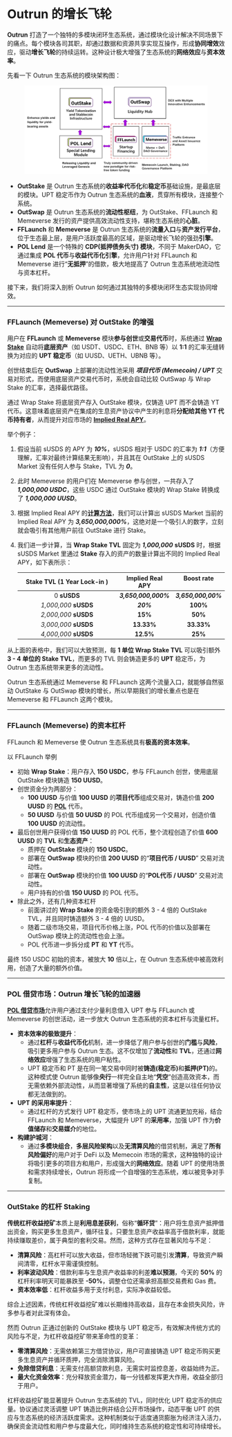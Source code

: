 # Outrun 的增长飞轮

**Outrun** 打造了一个独特的多模块闭环生态系统，通过模块化设计解决不同场景下的痛点。每个模块各司其职，却通过数据和资源共享实现互操作，形成**协同增效**效应，驱动**增长飞轮**的持续运转。这种设计极大增强了生态系统的**网络效应**与**资本效率**。

先看一下 Outrun 生态系统的模块架构图：

<figure><img src=".gitbook/assets/Outrun架构图.png" alt=""><figcaption></figcaption></figure>

* **OutStake** 是 Outrun 生态系统的**收益率代币化**和**稳定币**基础设施，是最底层的模块。UPT 稳定币作为 Outrun 生态系统的**血液**，贯穿所有模块，连接整个系统。
* **OutSwap** 是 Outrun 生态系统的**流动性枢纽**，为 OutStake、FFLaunch 和 Memeverse 发行的资产提供高效流动性支持，堪称生态系统的**心脏**。
* **FFLaunch** 和 **Memeverse** 是 Outrun 生态系统的**流量入口**与**资产发行平台**，位于生态最上层，是用户活跃度最高的区域，是驱动增长飞轮的强劲**引擎**。
* **POL Lend** 是一个特殊的 **CDP(抵押债务头寸) 模块**，不同于 MakerDAO，它通过集成 **POL 代币**与**收益代币化引擎**，允许用户针对 FFLaunch 和 Memeverse 进行“**无抵押**”的借款，极大地提高了 Outrun 生态系统地流动性与资本杠杆。

接下来，我们将深入剖析 Outrun 如何通过其独特的多模块闭环生态实现协同增效。

***

### **FFLaunch (Memeverse) 对 OutStake 的增强**

用户在 **FFLaunch** 或 **Memeverse** 模块**参与创世**或**交易代币**时，系统通过 [**Wrap Stake**](outstake/yield-tokenization/upt/#wrap-stake) 自动将**底层资产**（如 USDT、USDC、ETH、BNB 等）以 **1:1** 的汇率无缝转换为对应的 **UPT 稳定币**（如 UUSD、UETH、UBNB 等）。

创世结束后在 **OutSwap** 上部署的流动性池采用 _**项目代币 (Memecoin) / UPT**_ 交易对形式，而使用底层资产交易代币时，系统会自动比较 OutSwap 与 Wrap Stake 的汇率，选择最优路径。

通过 Wrap Stake 将底层资产存入 OutStake 模块，仅铸造 UPT 而不会铸造 YT 代币。这意味着底层资产在集成的生息资产协议中产生的利息将**分配给其他 YT 代币持有者**，从而提升对应市场的 [**Implied Real APY**](outstake/glossary/implied-real-apy.md)。

举个例子：

1. 假设当前 sUSDS 的 APY 为 _**10%**_，sUSDS 相对于 USDC 的汇率为 _**1:1**_（方便理解，汇率对最终计算结果无影响），并且其在 OutStake 上的 sUSDS Market 没有任何人参与 Stake，TVL 为 _**0**_。
2. 此时 Memeverse 的用户们在 Memeverse 参与创世，一共存入了 _**1,000,000 USDC**_，这些 USDC 通过 OutStake 模块的 Wrap Stake 转换成了 _**1,000,000 UUSD**_。
3. 根据 Implied Real APY 的[**计算方法**](outstake/glossary/implied-real-apy.md)，我们可以计算出 sUSDS Market 当前的 Implied Real APY 为 _**3,650,000,000%**_，这绝对是一个吸引人的数字，立刻就会吸引有其他用户前往 OutStake 进行 Stake。
4.  我们进一步计算，当 **Wrap Stake TVL** 固定为 _**1,000,000**_ **sUSDS** 时，根据 sUSDS Market 里通过 **Stake** 存入的资产的数量计算出不同的 Implied Real APY，如下表所示：

    <table data-full-width="true"><thead><tr><th width="219.2855224609375" align="center">Stake TVL (1 Year Lock-in )</th><th align="center" valign="middle">Implied Real APY</th><th align="center" valign="top">Boost rate</th></tr></thead><tbody><tr><td align="center">0 <strong>sUSDS</strong></td><td align="center" valign="middle"><em><strong>3,650,000,000%</strong></em></td><td align="center" valign="top"><em><strong>3,650,000,00%</strong></em></td></tr><tr><td align="center"><em>1,000,000</em> <strong>sUSDS</strong></td><td align="center" valign="middle"><em><strong>20%</strong></em></td><td align="center" valign="top"><strong>100%</strong></td></tr><tr><td align="center"><em>2,000,000</em> <strong>sUSDS</strong></td><td align="center" valign="middle"><strong>15%</strong></td><td align="center" valign="top"><strong>50%</strong></td></tr><tr><td align="center"><em>3,000,000</em> <strong>sUSDS</strong></td><td align="center" valign="middle"><strong>13.33%</strong></td><td align="center" valign="top"><strong>33.33%</strong></td></tr><tr><td align="center"><em>4,000,000</em> <strong>sUSDS</strong></td><td align="center" valign="middle"><strong>12.5%</strong></td><td align="center" valign="top"><strong>25%</strong></td></tr></tbody></table>

从上面的表格中，我们可以大致预测，每 **1 单位 Wrap  Stake TVL** 可以吸引额外 **3 - 4 单位的 Stake TVL**，而更多的 TVL 则会铸造更多的 **UPT** 稳定币，为 Outrun 生态系统带来更多的流动性。

Outrun 生态系统通过 Memeverse 和 FFLaunch 这两个流量入口，就能够自然驱动 OutStake 与 OutSwap 模块的增长，所以早期我们的增长重点也是在 Memeverse 和 FFLaunch 这两个模块。

***

### **FFLaunch (Memeverse) 的资本杠杆**

FFLaunch 和 Memeverse 使 Outrun 生态系统具有**极高的资本效率**。

以 FFLaunch 举例

* 初始  **Wrap Stake**：用户存入 **150 USDC**，参与 FFLaunch 创世，使用底层 OutStake 模块铸造 **150 UUSD**。
* 创世资金分为两部分：
  * **100 UUSD** 与价值 **100 UUSD** 的**项目代币**组成交易对，铸造价值 **200 UUSD** 的 [**POL**](fflaunch/proof-of-liquidity-token/) 代币。
  * **50 UUSD** 与价值 **50 UUSD** 的 POL 代币组成另一个交易对，创造价值 **100 UUSD** 的流动性。
* 最后创世用户获得价值 **150 UUSD** 的 POL 代币，整个流程创造了价值 **600 UUSD** 的 **TVL** 和**生态资产**：
  * 质押在 **OutStake** 模块的 **150 USDC**。
  * 部署在 **OutSwap** 模块的价值 **200 UUSD** 的“**项目代币 / UUSD**” 交易对流动性。
  * 部署在 **OutSwap** 模块的价值 **100 UUSD** 的“**POL代币 / UUSD**” 交易对流动性。
  * 用户持有的价值 **150 UUSD** 的 POL 代币。
* 除此之外，还有几种资本杠杆
  * 前面讲过的 **Wrap Stake** 的资金吸引到的额外 3 - 4 倍的 OutStake TVL，并且同时铸造额外 3 - 4 倍的 UUSD。
  * 随着二级市场交易，项目代币价格上涨，POL 代币的价值以及部署在 OutSwap 模块上的流动性也会上涨。
  * POL 代币进一步拆分成 **PT** 和 **YT** 代币。

最终 150 USDC 初始的资本，被放大 **10** 倍以上，在 Outrun 生态系统中被高效利用，创造了大量的额外价值。

***

### **POL 借贷市场：Outrun 增长飞轮的加速器**

[**POL 借贷市场**](fflaunch/proof-of-liquidity-token/pol-lending-market.md)允许用户通过支付少量利息借入 UPT 参与 FFLaunch 或 Memeverse 的创世活动，进一步放大 Outrun 生态系统的资本杠杆与流量杠杆。

* **资本效率的极致提升**：
  * 通过**杠杆**与**收益代币化**机制，进一步降低了用户参与创世的**门槛**与**风险**，吸引更多用户参与 Outrun 生态。这不仅增加了**流动性**和 **TVL**，还通过**网络效应**增强了生态系统的用户粘性。
  * UPT 稳定币和 PT 是在同一笔交易中同时被**铸造(稳定币)**&#x548C;**抵押(PT)**&#x7684;。这种模式使 Outrun 能够像**央行**一样完全自主地“**凭空**”创造高效资本，而无需依赖外部流动性，从而显著增强了系统的**自主性**，这是以往任何协议都无法做到的。
* **UPT 的采用率提升**：
  * 通过杠杆的方式发行 UPT 稳定币，使市场上的 UPT 流通更加充裕，结合 FFLaunch 和 Memeverse，大幅提升 UPT 的**采用率**，加强 UPT 作为**价值储存**和**交易媒介**的地位。
* **构建护城河**：
  * 通过**多模块组合**，**多层风险架构**以及**无清算风险**的借贷机制，满足了**所有风险偏好**的用户对于 DeFi 以及 Memecoin 市场的需求，这种独特的设计将吸引更多的项目方和用户，形成强大的**网络效应**。随着 UPT 的使用场景和需求持续增长，Outrun 将形成一个自增强的生态系统，难以被竞争对手复制。

***

### **OutStake 的杠杆 Staking**

**传统杠杆收益挖矿**本质上是**利用息差获利**，俗称“**循环贷**”：用户将生息资产抵押借出资金，购买更多生息资产，循环往复。只要生息资产收益率高于借款利率，就能持续赚取差价，属于典型的套利交易。然而，这种方式存在显著风险与不足：

* **清算风险**：高杠杆可以放大收益，但市场轻微下跌可能引发**清算**，导致资产瞬间清零，杠杆水平需谨慎控制。
* **利率波动风险**：借款利率与生息资产收益率的利差**难以预测**，今天的 **50%** 的杠杆利率明天可能暴跌至 **-50%**，调整仓位还需承担高额交易费和 Gas 费。
* **资本效率低**：杠杆收益多用于支付利息，实际净收益较低。

综合上述因素，传统杠杆收益挖矿难以长期维持高收益，且存在本金损失风险，许多参与者对此深有体会。

然而 Outrun 正通过创新的 OutStake 模块与 UPT 稳定币，有效解决传统方式的风险与不足，为杠杆收益挖矿带来革命性的变革：

* **零清算风险**：无需依赖第三方借贷协议，用户可直接铸造 UPT 稳定币购买更多生息资产并循环质押，完全消除清算风险。
* **免除借贷利息**：无需支付高额贷款利息，无需实时监控息差，收益始终为正。
* **最大化资金效率**：充分释放资金潜力，每一分钱都发挥更大作用，收益全部归于用户。

杠杆收益挖矿能显著提升 Outrun 生态系统的 TVL，同时优化 UPT 稳定币的供应量。协议通过灵活调整 UPT 铸造比例并结合公开市场操作，动态平衡 UPT 的供应与生态系统的经济活跃度需求。这种机制类似于适度通货膨胀为经济注入活力，确保资金流动性和用户参与度最大化，同时维持生态系统的稳定性和可持续增长。
